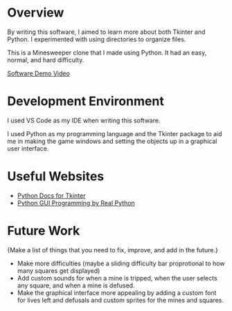 # Overview

By writing this software, I aimed to learn more about both Tkinter and Python. I experimented with using directories to organize files.

This is a Minesweeper clone that I made using Python. It had an easy, normal, and hard difficulty.

[Software Demo Video](https://youtu.be/bHp32ArTfuM)

# Development Environment

I used VS Code as my IDE when writing this software.

I used Python as my programming language and the Tkinter package to aid me in making the game windows and setting the objects up in a graphical user interface.

# Useful Websites

* [Python Docs for Tkinter](https://docs.python.org/3/library/tkinter.html)
* [Python GUI Programming by Real Python](https://realpython.com/python-gui-tkinter/)

# Future Work

{Make a list of things that you need to fix, improve, and add in the future.}
* Make more difficulties (maybe a sliding difficulty bar proprotional to how many squares get displayed)
* Add custom sounds for when a mine is tripped, when the user selects any square, and when a mine is defused.
* Make the graphical interface more appealing by adding a custom font for lives left and defusals and custom sprites for the mines and squares.
